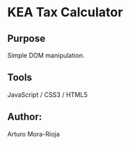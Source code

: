 # KEA Tax Calculator

## Purpose
Simple DOM manipulation.

## Tools
JavaScript / CSS3 / HTML5

## Author:
Arturo Mora-Rioja